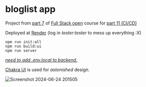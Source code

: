 # bloglist app


Project from [part 7](https://github.com/winchest3r/fullstackopen2024/tree/main/part7/bloglist-app)
of [Full Stack open](https://fullstackopen.com/en/) course for [part 11 (CI/CD)](https://fullstackopen.com/en/part11)

Deployed at [Render](https://fullstackopen2024-bloglist-cicd.onrender.com/) (log in *tester:tester* to mess up everything :X)

```
npm run init:all
npm run build:ui
npm run server
```

[*need to add .env.local to backend.*](https://github.com/winchest3r/fullstackopen2024/blob/main/part4/bloglist/README.md)

[Chakra UI](https://chakra-ui.com) is used for *astonished* design.

![Screenshot 2024-06-24 201505](https://github.com/winchest3r/fullstackopen2024/assets/46186489/45e91665-0e33-46b3-b791-704268c2f7b1)
